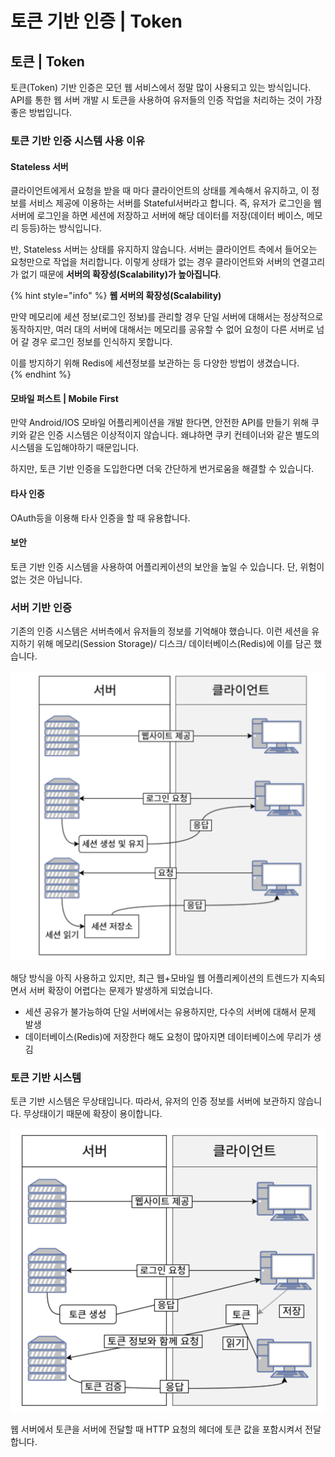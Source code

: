# 토큰 기반 인증 \| Token

## 토큰 \| Token

 토큰\(Token\) 기반 인증은 모던 웹 서비스에서 정말 많이 사용되고 있는 방식입니다. API를 통한 웹 서버 개발 시 토큰을 사용하여 유저들의 인증 작업을 처리하는 것이 가장 좋은 방법입니다. 

### 토큰 기반 인증 시스템 사용 이유

#### Stateless 서버

 클라이언트에게서 요청을 받을 때 마다 클라이언트의 상태를 계속해서 유지하고, 이 정보를 서비스 제공에 이용하는 서버를 Stateful서버라고 합니다. 즉, 유저가 로그인을 웹 서버에 로그인을 하면 세션에 저장하고 서버에 해당 데이터를 저장\(데이터 베이스, 메모리 등등\)하는 방식입니다.

 반, Stateless 서버는 상태를 유지하지 않습니다. 서버는 클라이언트 측에서 들어오는 요청만으로 작업을 처리합니다. 이렇게 상태가 없는 경우 클라이언트와 서버의 연결고리가 없기 때문에 **서버의 확장성\(Scalability\)가 높아집니다**.

{% hint style="info" %}
**웹 서버의 확장성\(Scalability\)**

 만약 메모리에 세션 정보\(로그인 정보\)를 관리할 경우 단일 서버에 대해서는 정상적으로 동작하지만, 여러 대의 서버에 대해서는 메모리를 공유할 수 없어 요청이 다른 서버로 넘어 갈 경우 로그인 정보를 인식하지 못합니다. 

이를 방지하기 위해 Redis에 세션정보를 보관하는 등 다양한 방법이 생겼습니다.  
{% endhint %}

#### 모바일 퍼스트 \| Mobile First

 만약 Android/IOS 모바일 어플리케이션을 개발 한다면, 안전한 API를 만들기 위해 쿠키와 같은 인증 시스템은 이상적이지 않습니다. 왜냐하면 쿠키 컨테이너와 같은 별도의 시스템을 도입해야하기 때문입니다.

 하지만, 토큰 기반 인증을 도입한다면 더욱 간단하게 번거로움을 해결할 수 있습니다.

#### 타사 인증 

OAuth등을 이용해 타사 인증을 할 때 유용합니다. 

#### 보안

 토큰 기반 인증 시스템을 사용하여 어플리케이션의 보안을 높일 수 있습니다. 단, 위험이 없는 것은 아닙니다. 

### 서버 기반 인증

 기존의 인증 시스템은 서버측에서 유저들의 정보를 기억해야 했습니다. 이런 세션을 유지하기 위해 메모리\(Session Storage\)/ 디스크/ 데이터베이스\(Redis\)에 이를 담곤 했습니다. 



![](../../.gitbook/assets/2019-09-22-5.14.12.png)

 해당 방식을 아직 사용하고 있지만, 최근 웹+모바일 웹 어플리케이션의 트렌드가 지속되면서 서버 확장이 어렵다는 문제가 발생하게 되었습니다. 

* 세션 공유가 불가능하여 단일 서버에서는 유용하지만, 다수의 서버에 대해서 문제 발생
* 데이터베이스\(Redis\)에 저장한다 해도 요청이 많아지면 데이터베이스에 무리가 생김

### 토큰 기반 시스템

 토큰 기반 시스템은 무상태입니다. 따라서, 유저의 인증 정보를 서버에 보관하지 않습니다. 무상태이기 때문에 확장이 용이합니다. 

![](../../.gitbook/assets/2019-09-22-5.18.58.png)

웹 서버에서 토큰을 서버에 전달할 때  HTTP 요청의 헤더에 토큰 값을 포함시켜서 전달합니다. 

